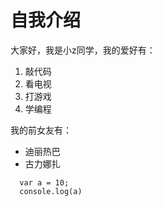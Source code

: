 # 自我介绍
大家好，我是小z同学，我的爱好有：
1. 敲代码
2. 看电视
3. 打游戏
4. 学编程

我的前女友有：
* 迪丽热巴
* 古力娜扎
  
```
  var a = 10;
  console.log(a)

```